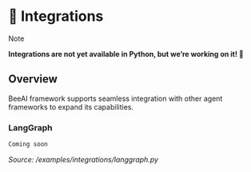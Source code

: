 # 🔌 Integrations

> [!NOTE]  
> **Integrations are not yet available in Python, but we’re working on it! 🚀**

## Overview

BeeAI framework supports seamless integration with other agent frameworks to expand its capabilities.

### LangGraph

```txt
Coming soon
```

_Source: /examples/integrations/langgraph.py_